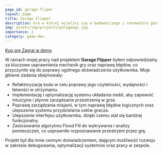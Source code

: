 ```yaml
---
page_id: garage-fliper
layout: page
title: Garage Flipper
description: Gra w której wcielisz się w budowniczego i renowatora garaży i warsztatów samochodowych. 
img: assets/img/projects/polygangs.jpg
importance: 2
category: game-dev
---
```


<div class="links">
  <a href="https://store.steampowered.com/app/1764270/Garage_Flipper/" class="btn btn-amber btn-sm z-depth-0" role="button">Kup grę <i class="fa fa-cart-shopping"></i></a>
   <a href=" https://store.steampowered.com/app/2414010/Garage_Flipper_Prologue/" class="btn btn-amber btn-sm z-depth-0" role="button">Zagraj w demo<i class="fa fa-gamepad"></i></a>
</div>



W ramach mojej pracy nad projektem **Garage Flipper** byłem odpowiedzialny za kluczowe usprawnienia mechanik gry oraz naprawę błędów, co przyczyniło się do poprawy ogólnego doświadczenia użytkownika. Moje główne zadania obejmowały:  
- Refaktoryzację kodu w celu poprawy jego czytelności, wydajności i łatwości w utrzymaniu.  
- Implementację i optymalizację systemu układania mebli, aby zapewnić intuicyjne i płynne zarządzanie przestrzenią w grze.  
- Poprawę zarządzania misjami, w tym naprawę błędów logicznych oraz ulepszenie systemu przydzielania celów gracza.  
- Ulepszenie interfejsu użytkownika, dzięki czemu stał się bardziej funkcjonalny.  
- Zastosowanie algorytmu Flood Fill do wykrywania i analizy pomieszczeń, co usprawniło rozpoznawanie przestrzeni przez grę.  

Projekt był dla mnie cennym doświadczeniem, dającym możliwość rozwoju w zakresie debugowania, optymalizacji systemów oraz pracy w zespole.  
